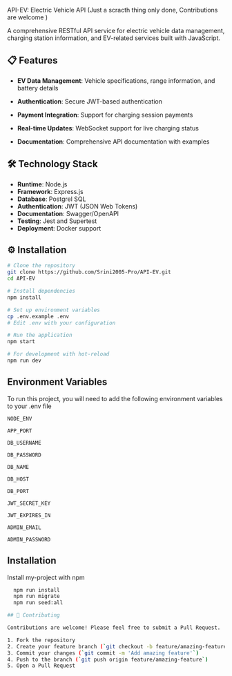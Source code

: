  API-EV: Electric Vehicle API  (Just a scracth thing only done, Contributions are welcome )

A comprehensive RESTful API service for electric vehicle data management, charging station information, and EV-related services built with JavaScript.

## 📋 Features

- **EV Data Management**: Vehicle specifications, range information, and battery details

- **Authentication**: Secure JWT-based authentication
- **Payment Integration**: Support for charging session payments
- **Real-time Updates**: WebSocket support for live charging status
- **Documentation**: Comprehensive API documentation with examples

## 🛠️ Technology Stack

- **Runtime**: Node.js
- **Framework**: Express.js
- **Database**: Postgrel SQL
- **Authentication**: JWT (JSON Web Tokens)
- **Documentation**: Swagger/OpenAPI
- **Testing**: Jest and Supertest
- **Deployment**: Docker support

## ⚙️ Installation

```bash
# Clone the repository
git clone https://github.com/Srini2005-Pro/API-EV.git
cd API-EV

# Install dependencies
npm install

# Set up environment variables
cp .env.example .env
# Edit .env with your configuration

# Run the application
npm start

# For development with hot-reload
npm run dev
```


## Environment Variables

To run this project, you will need to add the following environment variables to your .env file

`NODE_ENV`

`APP_PORT`

`DB_USERNAME`

`DB_PASSWORD`

`DB_NAME`

`DB_HOST`

`DB_PORT`

`JWT_SECRET_KEY`

`JWT_EXPIRES_IN`

`ADMIN_EMAIL`

`ADMIN_PASSWORD`


## Installation

Install my-project with npm

```bash
  npm run install
  npm run migrate
  npm run seed:all

## 🤝 Contributing

Contributions are welcome! Please feel free to submit a Pull Request.

1. Fork the repository
2. Create your feature branch (`git checkout -b feature/amazing-feature`)
3. Commit your changes (`git commit -m 'Add amazing feature'`)
4. Push to the branch (`git push origin feature/amazing-feature`)
5. Open a Pull Request



